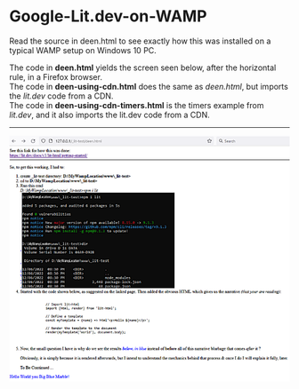 # Google-Lit.dev-on-WAMP

Read the source in deen.html to see exactly how this was installed on a typical WAMP setup on Windows 10 PC.

The code in <b>deen.html</B> yields the screen seen below, after the horizontal rule, in a Firefox browser.<br />
The code in <b>deen-using-cdn.html</b> does the same as <i>deen.html</i>, but imports the <i>lit.dev</i> code from a CDN.<br />
The code in <b>deen-using-cdn-timers.html</b> is the timers example from <i>lit.dev</i>, and it also imports the lit.dev code from a CDN.

<hr >
<img src="lit.dev-rendered.png">
